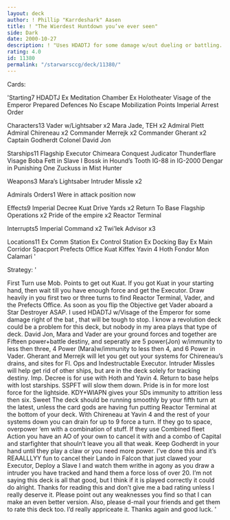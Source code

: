```yaml
---
layout: deck
author: ! Phillip "Karrdeshark" Aasen
title: ! "The Wierdest Huntdown you’ve ever seen"
side: Dark
date: 2000-10-27
description: ! "Uses HDADTJ for some damage w/out dueling or battling. (on the ground, that is.)"
rating: 4.0
id: 11380
permalink: "/starwarsccg/deck/11380/"
---
```

Cards: 

'Starting7
HDADTJ
Ex Meditation Chamber
Ex Holotheater
Visage of the Emperor
Prepared Defences
No Escape
Mobilization Points
Imperial Arrest Order

Characters13
Vader w/Lightsaber x2
Mara Jade, TEH x2
Admiral Piett
Admiral Chireneau x2
Commander Merrejk x2
Commander Gherant x2
Captain Godherdt
Colonel David Jon

Starships11
Flagship Executor
Chimeara
Conquest
Judicator
Thunderflare
Visage
Boba Fett in Slave I
Bossk in Hound’s Tooth
IG-88 in IG-2000
Dengar in Punishing One
Zuckuss in Mist Hunter

Weapons3
Mara’s Lightsaber
Intruder Missle x2

Admirals Orders1
Were in attack position now

Effects9
Imperial Decree
Kuat Drive Yards x2
Return To Base
Flagship Operations x2
Pride of the empire x2
Reactor Terminal

Interrupts5
Imperial Command x2
Twi’lek Advisor x3

Locations11
Ex Comm Station
Ex Control Station
Ex Docking Bay
Ex Main Corridor
Spacport Prefects Office
Kuat
Kiffex
Yavin 4
Hoth
Fondor
Mon Calamari '

Strategy: '

First Turn use Mob. Points to get out Kuat. If you got Kuat in your starting hand, then wait till you have enough force and get the Executor. Draw heavily in you first two or three turns to find Reactor Terminal, Vader, and the Prefects Office. As soon as you flip the Objective get Vader aboard a Star Destroyer ASAP. I used HDADTJ w/Visage of the Emperor for some damage right of the bat , that will be tough to stop. I know a revolution deck could be a problem for this deck, but nobody in my area plays that type of deck. David Jon, Mara and Vader are your ground forces and together are Fifteen power+battle destiny, and seperatly are 5 power(Jon) w/immunity to less then three, 4 Power (Mara)w/immunity to less then 4, and 6 Power in Vader. Gherant and Merrejk will let you get out your systems for Chireneau’s drains, and sites for Fl. Ops and Indestructable Executor. Intruder Missles will help get rid of other ships, but are in the deck solely for tracking destiny. Imp. Decree is for use with Hoth and Yavin 4. Return to base helps with lost starships. SSPFT will slow them down. Pride is in for more lost force for the lightside. KDY+WIAPN gives your SDs immunity to attrition less then six. Sweet The deck should be running smoothly by your fifth turn at the latest, unless the card gods are having fun putting Reactor Terminal at the bottom of your deck. With Chireneau at Yavin 4 and the rest of your systems down you can drain for up to 9 force a turn. If they go to space, overpower ’em with a combination of stuff. If they use Combined fleet Action you have an AO of your own to cancel it with and a combo of Capital and starfighter that shouln’t leave you all that weak. Keep Godherdt in your hand until they play a claw or you need more power. I’ve done this and it’s REAALLLYY fun to cancel their Lando in Falcon that just clawed your Executor, Deploy a Slave I  and watch them writhe in agony as you draw a intruder you have tracked and hand them a force loss of over 20. I’m not saying this deck is all that good, but I think if it is played correctly it could do alright. Thanks for reading this and don’t give me a bad rating unless I really deserve it. Please point out any weaknesses you find so that I can make an even better version. Also, please d-mail your friends and get them to rate this deck too. I’d really appriceate it. Thanks again and good luck.	 '
